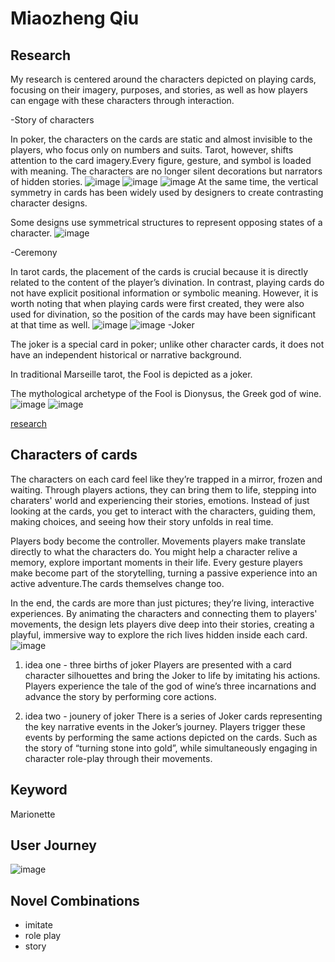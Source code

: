 # Miaozheng Qiu

## Research
My research is centered around the characters depicted on playing cards, focusing on their imagery, purposes, and stories, as well as how players can engage with these characters through interaction.

-Story of characters

In poker, the characters on the cards are static and almost invisible to the players, who focus only on numbers and suits. Tarot, however, shifts attention to the card imagery.Every figure, gesture, and symbol is loaded with meaning. The characters are no longer silent decorations but narrators of hidden stories.
![image](images/character2.png)
![image](images/character1.png)
![image](images/nantong.png)
At the same time, the vertical symmetry in cards has been widely used by designers to create contrasting character designs.

Some designs use symmetrical structures to represent opposing states of a character.
![image](images/image2.png)


-Ceremony

In tarot cards, the placement of the cards is crucial because it is directly related to the content of the player’s divination. In contrast, playing cards do not have explicit positional information or symbolic meaning. However, it is worth noting that when playing cards were first created, they were also used for divination, so the position of the cards may have been significant at that time as well.
![image](images/position.png)
![image](images/ritual.png)
-Joker

The joker is a special card in poker; unlike other character cards, it does not have an independent historical or narrative background.

In traditional Marseille tarot, the Fool is depicted as a joker.

The mythological archetype of the Fool is Dionysus, the Greek god of wine.
![image](images/joker.png)
![image](images/jokers.png)




[research](https://miro.com/welcomeonboard/U1lqMnNGTjk2c09DN1RUZzBRc1JhYlI0cDRZeWVEMkxScy95dUJ4MEZEaUxhNC9xWVl5Rm5MdWI3MjdkbDB0MjJwT09iaGllZUUyRHl5R3EzVWRibHk4VlBNTTM1d2NvMGg4akRHSHdKTGlSWXJ5NUhHNmxsUTdYUFZtSWJBTDdnbHpza3F6REdEcmNpNEFOMmJXWXBBPT0hdjE=?share_link_id=127942518419)


## Characters of cards
The characters on each card feel like they’re trapped in a mirror, frozen and waiting. Through players actions, they can bring them to life, stepping into charaters' world and experiencing their stories, emotions. Instead of just looking at the cards, you get to interact with the characters, guiding them, making choices, and seeing how their story unfolds in real time.

Players body become the controller. Movements players make translate directly to what the characters do. You might help a character relive a memory, explore important moments in their life. Every gesture players make become part of the storytelling, turning a passive experience into an active adventure.The cards themselves change too. 

In the end, the cards are more than just pictures; they’re living, interactive experiences. By animating the characters and connecting them to players' movements, the design lets players dive deep into their stories, creating a playful, immersive way to explore the rich lives hidden inside each card.
![image](images/mimic.jpeg)
1. idea one - three births of joker
Players are presented with a card character silhouettes and bring the Joker to life by imitating his actions.
Players experience the tale of the god of wine’s three incarnations and advance the story by performing core actions.

2. idea two - jounery of joker
There is a series of Joker cards representing the key narrative events in the Joker’s journey. Players trigger these events by performing the same actions depicted on the cards. Such as the story of “turning stone into gold”, while simultaneously engaging in character role-play through their movements.

## Keyword
Marionette

## User Journey
![image](images/userjourney.png)


## Novel Combinations
- imitate
- role play
- story